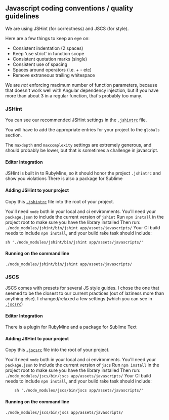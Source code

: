 ## Javascript coding conventions / quality guidelines 

We are using JSHint (for correctness) and JSCS (for style).

Here are a few things to keep an eye on:
- Consistent indentation (2 spaces)
- Keep 'use strict' in function scope
- Consistent quotation marks (single)
- Consistent use of spacing
- Spaces around operators (i.e. + - etc)
- Remove extraneous trailing whitespace

We are *not* enforcing maximum number of function parameters, because that doesn't work well with Angular dependency injection, but if you have more than about 3 in a regular function, that's probably too many.

### JSHint
You can see our recommended JSHint settings in the  [`.jshintrc`](.jshintrc) file. 

You will have to add the appropriate entries for your project to the `globals` section.

The `maxdepth` and `maxcomplexity` settings are extremely generous, and should probably be lower, but that is sometimes a challenge in javascript.

#### Editor Integration
JSHint is built in to RubyMine, so it should honor the project `.jshintrc` and show you violations
There is also a package for Sublime

#### Adding JSHint to your project
Copy this [`.jshintrc`](.jshintrc) file into the root of your project.

You'll need `node` both in your local and ci environments. You'll need your `package.json` to include the current version of `jshint`
Run `npm install` in the project root to make sure you have the library installed
Then run: `./node_modules/jshint/bin/jshint app/assets/javascripts/`
Your CI build needs to include `npm install`, and your build rake task should include:
```
sh './node_modules/jshint/bin/jshint app/assets/javascripts/'
```

#### Running on the command line
`./node_modules/jshint/bin/jshint app/assets/javascripts/`

### JSCS
JSCS comes with presets for several JS style guides. I chose the one that seemed to be the closest to our current practices (out of laziness more than anything else).
I changed/relaxed a few settings (which you can see in [`.jscsrc`](.jscsrc))

#### Editor Integration
There is a plugin for RubyMine and a package for Sublime Text

#### Adding JSHint to your project
Copy this [`.jscsrc`](.jscsrc) file into the root of your project.

You'll need `node` both in your local and ci environments. You'll need your `package.json` to include the current version of `jscs`
Run `npm install` in the project root to make sure you have the library installed
Then run: `./node_modules/jscs/bin/jscs app/assets/javascripts/`
Your CI build needs to include `npm install`, and your build rake task should include:
```
    sh './node_modules/jscs/bin/jscs app/assets/javascripts/'
```

#### Running on the command line
`./node_modules/jscs/bin/jscs app/assets/javascripts/`
